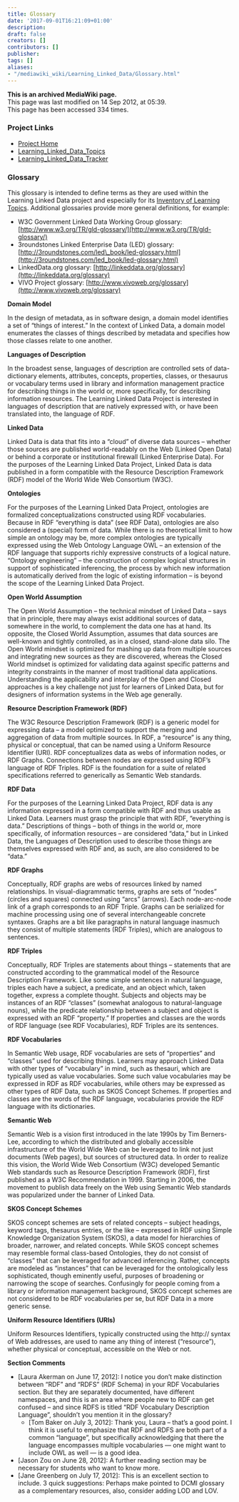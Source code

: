 ```yaml
---
title: Glossary
date: '2017-09-01T16:21:09+01:00'
description: 
draft: false
creators: []
contributors: []
publisher: 
tags: []
aliases:
- "/mediawiki_wiki/Learning_Linked_Data/Glossary.html"
---
```


 **This is an archived MediaWiki page.**  
This page was last modified on 14 Sep 2012, at 05:39.  
This page has been accessed 334 times.

### Project Links 

- [Project Home](/mediawiki_wiki/Learning_Linked_Data "Learning Linked Data")
- [Learning\_Linked\_Data\_Topics](/mediawiki_wiki/Learning_Linked_Data_Topics "Learning Linked Data Topics")
- [Learning\_Linked\_Data\_Tracker](/mediawiki_wiki/Learning_Linked_Data_Tracker "Learning Linked Data Tracker")

### Glossary 

This glossary is intended to define terms as they are used within the Learning Linked Data project and especially for its [Inventory of Learning Topics](http://lld.ischool.uw.edu/wp/learning/). Additional glossaries provide more general definitions, for example:

- W3C Government Linked Data Working Group glossary: [http://www.w3.org/TR/gld-glossary/](http://www.w3.org/TR/gld-glossary/)
- 3roundstones Linked Enterprise Data (LED) glossary: [http://3roundstones.com/led\_book/led-glossary.html](http://3roundstones.com/led_book/led-glossary.html)
- LinkedData.org glossary: [http://linkeddata.org/glossary](http://linkeddata.org/glossary)
- VIVO Project glossary: [http://www.vivoweb.org/glossary](http://www.vivoweb.org/glossary)

**Domain Model**

In the design of metadata, as in software design, a domain model identifies a set of “things of interest.” In the context of Linked Data, a domain model enumerates the classes of things described by metadata and specifies how those classes relate to one another.

**Languages of Description**

In the broadest sense, languages of description are controlled sets of data-dictionary elements, attributes, concepts, properties, classes, or thesaurus or vocabulary terms used in library and information management practice for describing things in the world or, more specifically, for describing information resources. The Learning Linked Data Project is interested in languages of description that are natively expressed with, or have been translated into, the language of RDF.

**Linked Data**

Linked Data is data that fits into a “cloud” of diverse data sources – whether those sources are published world-readably on the Web (Linked Open Data) or behind a corporate or institutional firewall (Linked Enterprise Data). For the purposes of the Learning Linked Data Project, Linked Data is data published in a form compatible with the Resource Description Framework (RDF) model of the World Wide Web Consortium (W3C).

**Ontologies**

For the purposes of the Learning Linked Data Project, ontologies are formalized conceptualizations constructed using RDF vocabularies. Because in RDF “everything is data” (see RDF Data), ontologies are also considered a (special) form of data. While there is no theoretical limit to how simple an ontology may be, more complex ontologies are typically expressed using the Web Ontology Language OWL – an extension of the RDF language that supports richly expressive constructs of a logical nature. “Ontology engineering” – the construction of complex logical structures in support of sophisticated inferencing, the process by which new information is automatically derived from the logic of existing information – is beyond the scope of the Learning Linked Data Project.

**Open World Assumption**

The Open World Assumption – the technical mindset of Linked Data – says that in principle, there may always exist additional sources of data, somewhere in the world, to complement the data one has at hand. Its opposite, the Closed World Assumption, assumes that data sources are well-known and tightly controlled, as in a closed, stand-alone data silo. The Open World mindset is optimized for mashing up data from multiple sources and integrating new sources as they are discovered, whereas the Closed World mindset is optimized for validating data against specific patterns and integrity constraints in the manner of most traditional data applications. Understanding the applicability and interplay of the Open and Closed approaches is a key challenge not just for learners of Linked Data, but for designers of information systems in the Web age generally.

**Resource Description Framework (RDF)**

The W3C Resource Description Framework (RDF) is a generic model for expressing data – a model optimized to support the merging and aggregation of data from multiple sources. In RDF, a “resource” is any thing, physical or conceptual, that can be named using a Uniform Resource Identifier (URI). RDF conceptualizes data as webs of information nodes, or RDF Graphs. Connections between nodes are expressed using RDF’s language of RDF Triples. RDF is the foundation for a suite of related specifications referred to generically as Semantic Web standards.

**RDF Data**

For the purposes of the Learning Linked Data Project, RDF data is any information expressed in a form compatible with RDF and thus usable as Linked Data. Learners must grasp the principle that with RDF, “everything is data.” Descriptions of things – both of things in the world or, more specifically, of information resources – are considered “data,” but in Linked Data, the Languages of Description used to describe those things are themselves expressed with RDF and, as such, are also considered to be “data.”

**RDF Graphs**

Conceptually, RDF graphs are webs of resources linked by named relationships. In visual-diagrammatic terms, graphs are sets of “nodes” (circles and squares) connected using “arcs” (arrows). Each node-arc-node link of a graph corresponds to an RDF Triple. Graphs can be serialized for machine processing using one of several interchangeable concrete syntaxes. Graphs are a bit like paragraphs in natural language inasmuch they consist of multiple statements (RDF Triples), which are analogous to sentences.

**RDF Triples**

Conceptually, RDF Triples are statements about things – statements that are constructed according to the grammatical model of the Resource Description Framework. Like some simple sentences in natural language, triples each have a subject, a predicate, and an object which, taken together, express a complete thought. Subjects and objects may be instances of an RDF “classes” (somewhat analogous to natural-language nouns), while the predicate relationship between a subject and object is expressed with an RDF “property.” If properties and classes are the words of RDF language (see RDF Vocabularies), RDF Triples are its sentences.

**RDF Vocabularies**

In Semantic Web usage, RDF vocabularies are sets of “properties” and “classes” used for describing things. Learners may approach Linked Data with other types of “vocabulary” in mind, such as thesauri, which are typically used as value vocabularies. Some such value vocabularies may be expressed in RDF as RDF vocabularies, while others may be expressed as other types of RDF Data, such as SKOS Concept Schemes. If properties and classes are the words of the RDF language, vocabularies provide the RDF language with its dictionaries.

**Semantic Web**

Semantic Web is a vision first introduced in the late 1990s by Tim Berners-Lee, according to which the distributed and globally accessible infrastructure of the World Wide Web can be leveraged to link not just documents (Web pages), but sources of structured data. In order to realize this vision, the World Wide Web Consortium (W3C) developed Semantic Web standards such as Resource Description Framework (RDF), first published as a W3C Recommendation in 1999. Starting in 2006, the movement to publish data freely on the Web using Semantic Web standards was popularized under the banner of Linked Data.

**SKOS Concept Schemes**

SKOS concept schemes are sets of related concepts – subject headings, keyword tags, thesaurus entries, or the like – expressed in RDF using Simple Knowledge Organization System (SKOS), a data model for hierarchies of broader, narrower, and related concepts. While SKOS concept schemes may resemble formal class-based Ontologies, they do not consist of “classes” that can be leveraged for advanced inferencing. Rather, concepts are modeled as “instances” that can be leveraged for the ontologically less sophisticated, though eminently useful, purposes of broadening or narrowing the scope of searches. Confusingly for people coming from a library or information management background, SKOS concept schemes are not considered to be RDF vocabularies per se, but RDF Data in a more generic sense.

**Uniform Resource Identifiers (URIs)**

Uniform Resources Identifiers, typically constructed using the http:// syntax of Web addresses, are used to name any thing of interest (“resource”), whether physical or conceptual, accessible on the Web or not.

**Section Comments**

- [Laura Akerman on June 17, 2012]: I notice you don’t make distinction between “RDF” and “RDFS” (RDF Schema) in your RDF Vocabularies section. But they are separately documented, have different namespaces, and this is an area where people new to RDF can get confused – and since RDFS is titled “RDF Vocabulary Description Language”, shouldn’t you mention it in the glossary?
  - [Tom Baker on July 3, 2012]: Thank you, Laura – that’s a good point. I think it is useful to emphasize that RDF and RDFS are both part of a common “language”, but specifically acknowledging that there the language encompasses multiple vocabularies — one might want to include OWL as well — is a good idea.
- [Jason Zou on June 28, 2012]: A further reading section may be necessary for students who want to know more.
- [Jane Greenberg on July 17, 2012]: This is an excellent section to include. 3 quick suggestions: Perhaps make pointed to DCMI glossary as a complementary resources, also, consider adding LOD and LOV.

